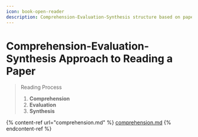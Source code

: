 ```yaml
---
icon: book-open-reader
description: Comprehension-Evaluation-Synthesis structure based on paper by Fong [2]
---
```


# Comprehension-Evaluation-Synthesis Approach to Reading a Paper

> Reading Process
>
> 1. **Comprehension**
> 2. **Evaluation**
> 3. **Synthesis**



{% content-ref url="comprehension.md" %}
[comprehension.md](comprehension.md)
{% endcontent-ref %}

